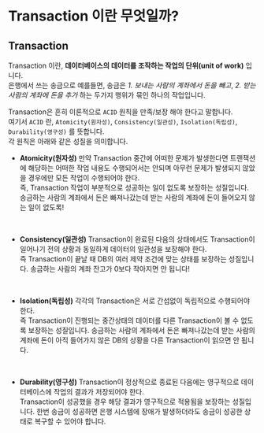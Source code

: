 # Transaction 이란 무엇일까?
## Transaction
Transaction 이란, **데이터베이스의 데이터를 조작하는 작업의 단위(unit of work)** 입니다.<br/>
은행에서 쓰는 송금으로 예를들면, 송금은 _1. 보내는 사람의 계좌에서 돈을 빼고_, _2. 받는 사람의 계좌에 돈을 추가_ 하는 두가지 행위가 묶인 하나의 작업입니다.

Transaction은 흔히 이론적으로 `ACID` 원칙을 만족/보장 해야 한다고 말합니다.<br/>
여기서 `ACID` 란, `Atomicity(원자성)`, `Consistency(일관성)`, `Isolation(독립성)`, `Durability(영구성)` 를 뜻합니다.
<br/>각 원칙은 아래와 같은 성질을 의미합니다.
<br>

- **Atomicity(원자성)**
  만약 Transaction 중간에 어떠한 문제가 발생한다면 트랜잭션에 해당하는 어떠한 작업 내용도 수행되어서는 안되며 아무런 문제가 발생되지 않았을 경우에만 모든 작업이 수행되어야 한다.
  <br>즉, Transaction 작업이 부분적으로 성공하는 일이 없도록 보장하는 성질입니다. 송금하는 사람의 계좌에서 돈은 빠져나갔는데 받는 사람의 계좌에 돈이 들어오지 않는 일이 없도록!

<br>

- **Consistency(일관성)**
  Transaction이 완료된 다음의 상태에서도 Transaction이 일어나기 전의 상황과 동일하게 데이터의 일관성을 보장해야 한다.
  <br>즉 Transaction이 끝날 때 DB의 여러 제약 조건에 맞는 상태를 보장하는 성질입니다. 송금하는 사람의 계좌 잔고가 0보다 작아지면 안 됩니다!

<br>

- **Isolation(독립성)**
  각각의 Transaction은 서로 간섭없이 독립적으로 수행되어야 한다.
  <br>즉 Transaction이 진행되는 중간상태의 데이터를 다른 Transaction이 볼 수 없도록 보장하는 성질입니다. 송금하는 사람의 계좌에서 돈은 빠져나갔는데 받는 사람의 계좌에 돈이 아직 들어가지 않은 DB의 상황을 다른 Transaction이 읽으면 안 됩니다.

<br>

- **Durability(영구성)**
  Transaction이 정상적으로 종료된 다음에는 영구적으로 데이터베이스에 작업의 결과가 저장되어야 한다.
  <br>Transaction이 성공했을 경우 해당 결과가 영구적으로 적용됨을 보장하는 성질입니다. 한번 송금이 성공하면 은행 시스템에 장애가 발생하더라도 송금이 성공한 상태로 복구할 수 있어야 합니다.